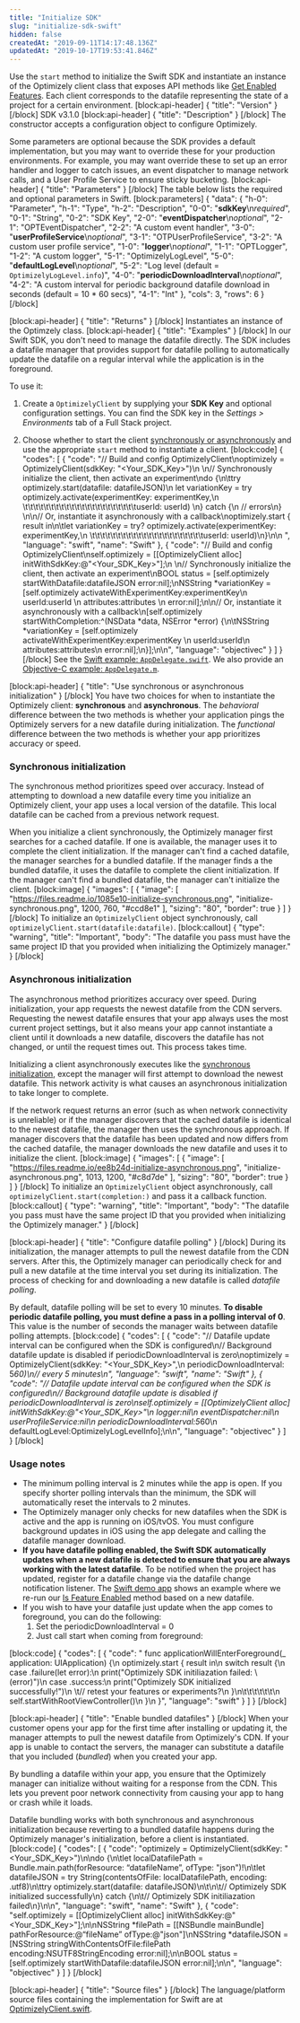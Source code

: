 ```yaml
---
title: "Initialize SDK"
slug: "initialize-sdk-swift"
hidden: false
createdAt: "2019-09-11T14:17:48.136Z"
updatedAt: "2019-10-17T19:53:41.846Z"
---
```

Use the `start` method to initialize the Swift SDK and instantiate an instance of the Optimizely client class that exposes API methods like [Get Enabled Features](doc:get-enabled-features-swift). Each client corresponds to the datafile representing the state of a project for a certain environment.
[block:api-header]
{
  "title": "Version"
}
[/block]
SDK v3.1.0
[block:api-header]
{
  "title": "Description"
}
[/block]
The constructor accepts a configuration object to configure Optimizely.

Some parameters are optional because the SDK provides a default implementation, but you may want to override these for your production environments. For example, you may want override these to set up an error handler and logger to catch issues, an event dispatcher to manage network calls, and a User Profile Service to ensure sticky bucketing.
[block:api-header]
{
  "title": "Parameters"
}
[/block]
The table below lists the required and optional parameters in Swift.
[block:parameters]
{
  "data": {
    "h-0": "Parameter",
    "h-1": "Type",
    "h-2": "Description",
    "0-0": "**sdkKey**\n*required*",
    "0-1": "String",
    "0-2": "SDK Key",
    "2-0": "**eventDispatcher**\n*optional*",
    "2-1": "OPTEventDispatcher",
    "2-2": "A custom event handler",
    "3-0": "**userProfileService**\n*optional*",
    "3-1": "OTPUserProfileService",
    "3-2": "A custom user profile service",
    "1-0": "**logger**\n*optional*",
    "1-1": "OPTLogger",
    "1-2": "A custom logger",
    "5-1": "OptimizelyLogLevel",
    "5-0": "**defaultLogLevel**\n*optional*",
    "5-2": "Log level (default = `OptimizelyLogLevel.info`)",
    "4-0": "**periodicDownloadInterval**\n*optional*",
    "4-2": "A custom interval for periodic background datafile download in seconds (default = 10 * 60 secs)",
    "4-1": "Int"
  },
  "cols": 3,
  "rows": 6
}
[/block]

[block:api-header]
{
  "title": "Returns"
}
[/block]
Instantiates an instance of the Optimzely class.
[block:api-header]
{
  "title": "Examples"
}
[/block]
In our Swift SDK, you don't need to manage the datafile directly. The SDK includes a datafile manager that provides support for datafile polling to automatically update the datafile on a regular interval while the application is in the foreground.

To use it:
1. Create a `OptimizelyClient` by supplying your **SDK Key** and optional configuration settings. You can find the SDK key in the *Settings > Environments* tab of a Full Stack project.

2. Choose whether to start the client [synchronously or asynchronously](#section-use-synchronous-or-asynchronous-initialization) and use the appropriate `start` method to instantiate a client.
[block:code]
{
  "codes": [
    {
      "code": "// Build and config OptimizelyClient\noptimizely = OptimizelyClient(sdkKey: \"<Your_SDK_Key>\")\n        \n// Synchronously initialize the client, then activate an experiment\ndo {\n\ttry optimizely.start(datafile: datafileJSON)\n  let variationKey = try optimizely.activate(experimentKey: experimentKey,\n  \t\t\t\t\t\t\t\t\t\t\t\t\t\t\t\t\t\t\t\t\t\tuserId: userId)        \n} catch {\n  // errors\n}  \n\n// Or, instantiate it asynchronously with a callback\noptimizely.start { result in\n\tlet variationKey = try? optimizely.activate(experimentKey: experimentKey,\n  \t\t\t\t\t\t\t\t\t\t\t\t\t\t\t\t\t\t\t\t\t\tuserId: userId)\n}\n\n     ",
      "language": "swift",
      "name": "Swift"
    },
    {
      "code": "// Build and config OptimizelyClient\nself.optimizely = [[OptimizelyClient alloc] initWithSdkKey:@\"<Your_SDK_Key>\"];\n    \n// Synchronously initialize the client, then activate an experiment\nBOOL status = [self.optimizely startWithDatafile:datafileJSON error:nil];\nNSString *variationKey = [self.optimizely activateWithExperimentKey:experimentKey\n                          userId:userId \n                          attributes:attributes \n                          error:nil];\n\n// Or, instantiate it asynchronously with a callback\n[self.optimizely startWithCompletion:^(NSData *data, NSError *error) {\n\tNSString *variationKey = [self.optimizely activateWithExperimentKey:experimentKey \n                          userId:userId\n                          attributes:attributes\n                          error:nil];\n}];\n\n",
      "language": "objectivec"
    }
  ]
}
[/block]
See the [Swift example: `AppDelegate.swift`](https://github.com/optimizely/swift-sdk/blob/master/DemoSwiftApp/AppDelegate.swift). We also provide an [Objective-C example: `AppDelegate.m`](https://github.com/optimizely/swift-sdk/blob/master/DemoObjCApp/AppDelegate.m).

[block:api-header]
{
  "title": "Use synchronous or asynchronous initialization"
}
[/block]
You have two choices for when to instantiate the Optimizely client: **synchronous** and **asynchronous**. The *behavioral* difference between the two methods is whether your application pings the Optimizely servers for a new datafile during initialization. The *functional* difference between the two methods is whether your app prioritizes accuracy or speed.

### Synchronous initialization

The synchronous method prioritizes speed over accuracy. Instead of attempting to download a new datafile every time you initialize an Optimizely client, your app uses a local version of the datafile. This local datafile can be cached from a previous network request.

When you initialize a client synchronously, the Optimizely manager first searches for a cached datafile. If one is available, the manager uses it to complete the client initialization. If the manager can't find a cached datafile, the manager searches for a bundled datafile. If the manager finds a the bundled datafile, it uses the datafile to complete the client initialization. If the manager can't find a bundled datafile, the manager can't initialize the client.
[block:image]
{
  "images": [
    {
      "image": [
        "https://files.readme.io/1085e10-initialize-synchronous.png",
        "initialize-synchronous.png",
        1200,
        760,
        "#ccd8e1"
      ],
      "sizing": "80",
      "border": true
    }
  ]
}
[/block]
To initialize an `OptimizelyClient` object synchronously, call `optimizelyClient.start(datafile:datafile)`.
[block:callout]
{
  "type": "warning",
  "title": "Important",
  "body": "The datafile you pass must have the same project ID that you provided when initializing the Optimizely manager."
}
[/block]
### Asynchronous initialization

The asynchronous method prioritizes accuracy over speed. During initialization, your app requests the newest datafile from the CDN servers. Requesting the newest datafile ensures that your app always uses the most current project settings, but it also means your app cannot instantiate a client until it downloads a new datafile, discovers the datafile has not changed, or until the request times out. This process takes time.

Initializing a client asynchronously executes like the [synchronous initialization](#section-synchronous-initialization), except the manager will first attempt to download the newest datafile. This network activity is what causes an asynchronous initialization to take longer to complete.

If the network request returns an error (such as when network connectivity is unreliable) or if the manager discovers that the cached datafile is identical to the newest datafile, the manager then uses the synchronous approach. If manager discovers that the datafile has been updated and now differs from the cached datafile, the manager downloads the new datafile and uses it to initialize the client.
[block:image]
{
  "images": [
    {
      "image": [
        "https://files.readme.io/ee8b24d-initialize-asynchronous.png",
        "initialize-asynchronous.png",
        1013,
        1200,
        "#c8d7de"
      ],
      "sizing": "80",
      "border": true
    }
  ]
}
[/block]
To initialize an `OptimizelyClient` object asynchronously, call `optimizelyClient.start(completion:)` and pass it a callback function.
[block:callout]
{
  "type": "warning",
  "title": "Important",
  "body": "The datafile you pass must have the same project ID that you provided when initializing the Optimizely manager."
}
[/block]

[block:api-header]
{
  "title": "Configure datafile polling"
}
[/block]
During its initialization, the manager attempts to pull the newest datafile from the CDN servers. After this, the Optimizely manager can periodically check for and pull a new datafile at the time interval you set during its initialization. The process of checking for and downloading a new datafile is called *datafile polling*.

By default, datafile polling will be set to every 10 minutes. **To disable periodic datafile polling, you must define a pass in a polling interval of 0**. This value is the number of seconds the manager waits between datafile polling attempts. 
[block:code]
{
  "codes": [
    {
      "code": "// Datafile update interval can be configured when the SDK is configured\n// Background datafile update is disabled if periodicDownloadInterval is zero\noptimizely = OptimizelyClient(sdkKey: \"<Your_SDK_Key>\",\n                              periodicDownloadInterval: 5*60)\n// every 5 minutes\n",
      "language": "swift",
      "name": "Swift"
    },
    {
      "code": "// Datafile update interval can be configured when the SDK is configured\n// Background datafile update is disabled if periodicDownloadInterval is zero\nself.optimizely = [[OptimizelyClient alloc] initWithSdkKey:@\"<Your_SDK_Key>\"\n                    logger:nil\n                    eventDispatcher:nil\n                    userProfileService:nil\n                    periodicDownloadInterval:5*60\n                    defaultLogLevel:OptimizelyLogLevelInfo];\n\n",
      "language": "objectivec"
    }
  ]
}
[/block]
### Usage notes

* The minimum polling interval is 2 minutes while the app is open. If you specify shorter polling intervals than the minimum, the SDK will automatically reset the intervals to 2 minutes.
* The Optimizely manager only checks for new datafiles when the SDK is active and the app is running on iOS/tvOS. You must configure background updates in iOS using the app delegate and calling the datafile manager download.
* **If you have datafile polling enabled, the Swift SDK automatically updates when a new datafile is detected to ensure that you are always working with the latest datafile**. To be notified when the project has updated, register for a datafile change via the datafile change notification listener. The [Swift demo app](https://github.com/optimizely/swift-sdk/blob/master/DemoSwiftApp/AppDelegate.swift) shows an example where we re-run our [Is Feature Enabled](doc:is-feature-enabled-swift) method based on a new datafile.
* If you wish to have your datafile just update when the app comes to foreground, you can do the following:
  1. Set the periodicDownloadInterval = 0
  2. Just call start when coming from foreground:

[block:code]
{
  "codes": [
    {
      "code": "    func applicationWillEnterForeground(_ application: UIApplication) {\n        optimizely.start { result in\n            switch result {\n            case .failure(let error):\n                print(\"Optimizely SDK initiliazation failed: \\(error)\")\n            case .success:\n                print(\"Optimizely SDK initialized successfully!\")\n              \t// retest your features or experiments?\n            }\n\t\t\t\t\t\t\n            self.startWithRootViewController()\n        }\n    }",
      "language": "swift"
    }
  ]
}
[/block]

[block:api-header]
{
  "title": "Enable bundled datafiles"
}
[/block]
When your customer opens your app for the first time after installing or updating it, the manager attempts to pull the newest datafile from Optimizely's CDN. If your app is unable to contact the servers, the manager can substitute a datafile that you included (_bundled_) when you created your app.

By bundling a datafile within your app, you ensure that the Optimizely manager can initialize without waiting for a response from the CDN. This lets you prevent poor network connectivity from causing your app to hang or crash while it loads.

Datafile bundling works with both synchronous and asynchronous initialization because reverting to a bundled datafile happens during the Optimizely manager's initialization, before a client is instantiated.
[block:code]
{
  "codes": [
    {
      "code": "optimizely = OptimizelyClient(sdkKey: \"<Your_SDK_Key>\")\n\ndo {\n\tlet localDatafilePath = Bundle.main.path(forResource: “datafileName”, ofType: \"json\")!\n\tlet datafileJSON = try String(contentsOfFile: localDatafilePath, encoding: .utf8)\n\ttry optimizely.start(datafile: datafileJSON)\n\t\n\t// Optimizely SDK initialized successfully\n} catch {\n\t// Optimizely SDK initiliazation failed\n}\n\n",
      "language": "swift",
      "name": "Swift"
    },
    {
      "code": "self.optimizely = [[OptimizelyClient alloc] initWithSdkKey:@\"<Your_SDK_Key>\"];\n\nNSString *filePath = [[NSBundle mainBundle] pathForResource:@“fileName” ofType:@\"json\"]\nNSString *datafileJSON = [NSString stringWithContentsOfFile:filePath encoding:NSUTF8StringEncoding error:nil];\n\nBOOL status = [self.optimizely startWithDatafile:datafileJSON error:nil];\n\n",
      "language": "objectivec"
    }
  ]
}
[/block]

[block:api-header]
{
  "title": "Source files"
}
[/block]
The language/platform source files containing the implementation for Swift are at [OptimizelyClient.swift](https://github.com/optimizely/swift-sdk/blob/master/Sources/Optimizely/OptimizelyClient.swift).
